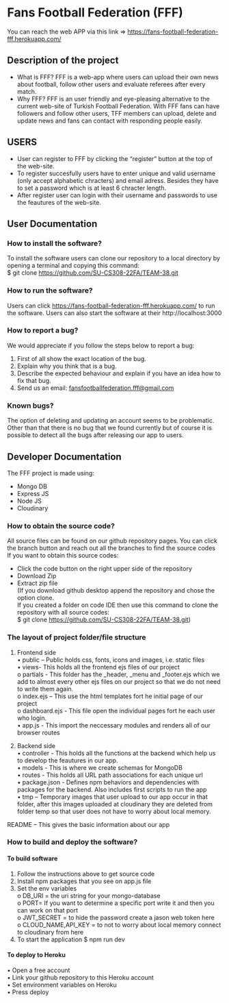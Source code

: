 # Fans Football Federation (FFF)
You can reach the web APP via this link =>  https://fans-football-federation-fff.herokuapp.com/
## Description of the project
- What is FFF?
FFF is a web-app where users can upload their own news about football, follow other users and evaluate referees after every match.
- Why FFF?
FFF is an user friendly and eye-pleasing alternative to the current web-site of Turkish Football Federation. With FFF fans can have followers and follow other users, TFF members can upload, delete and update news and fans can contact with responding people easily. 
## USERS
-	User can register to FFF by clicking the “register” button at the top of the web-site.
-	To register succesfully users have to enter unique and valid username (only accept alphabetic chracters) and email adress. Besides they have to set a password which is at least 6 chracter length.
-	After register user can login with their username and passwords to use the feautures of the web-site.
## User Documentation
### How to install the software?
To install the software users can clone our repository to a local directory by opening a terminal and copying this command:  
$ git clone https://github.com/SU-CS308-22FA/TEAM-38.git
### How to run the software?
Users can click https://fans-football-federation-fff.herokuapp.com/ to run the software.
Users can also start the software at their  http://localhost:3000
### How to report a bug?
We would appreciate if you follow the steps below to report a bug:
1.	First of all show the exact location of the bug.
2.	Explain why you think that is a bug.
3.	Describe the expected behaviour and explain if you have an idea how to fix that bug.
4.	Send us an email: fansfootballfederation.fff@gmail.com
### Known bugs?
The option of deleting and updating an account seems to be problematic. Other than that there is no bug that we found currently but of course it is possible to detect all the bugs after releasing our app to users. 
## Developer Documentation
The FFF project is made using:
-	Mongo DB
-	Express JS
-	Node JS
-	Cloudinary
### How to obtain the source code?
All source files can be found on our github repository pages. You can click the branch button and reach out all the branches to find the source codes  
If you want to obtain this source codes:
-	Click the code button on the right upper side of the repository
-	Download Zip
-	Extract zip file  
(If you download github desktop append the repository and chose the option clone.   
If you created a folder on code IDE then use this command to clone the repository with all source codes:    
$ git clone https://github.com/SU-CS308-22FA/TEAM-38.git)

### The layout of project folder/file structure
1. Frontend side  
•	public – Public holds css, fonts, icons and images, i.e. static files  
•	views- This holds all the frontend ejs files of our project  
o	partials - This folder has the _header, _menu and _footer.ejs which we add to almost every other ejs files on our project so that we do not need to write them again.  
o	index.ejs – This use the html templates fort he initial page of our project  
o	dashboard.ejs - This file open the individual pages fort he each user who login.  
•	app.js - This import the neccessary modules and renders all of our browser routes  

2. Backend side  
•	controller - This holds all the functions at the backend which help us to develop the feautures in our app.  
•	models - This is where we create schemas for MongoDB  
•	routes - This holds all URL path associations for each unique url  
•	package.json - Defines npm behaviors and dependencies with packages for the backend. Also includes first scripts to run the app  
•	tmp – Temporary images that user upload to our app occur in that folder, after this images uploaded at cloudinary they are deleted from folder temp so that user does not have to worry about local memory.  

README – This gives the basic information about our app
### How to build and deploy the software?
#### To build software
1.	 Follow the instructions above to get source code  
2.	Install npm packages that you see on app.js file  
3.	Set the env variables  
o	DB_URI = the uri string for your mongo-database  
o	PORT= If you want to determine a specific port write it and then you can work on that port  
o	JWT_SECRET = to hide the password create a jason web token here  
o	CLOUD_NAME,API_KEY = to not to worry about local memory connect to cloudinary from here  
4.	To start the application
$ npm run dev
#### To deploy to Heroku
•	Open a free account  
•	Link your github repository to this Heroku account  
•	Set environment variables on Heroku  
•	Press deploy

